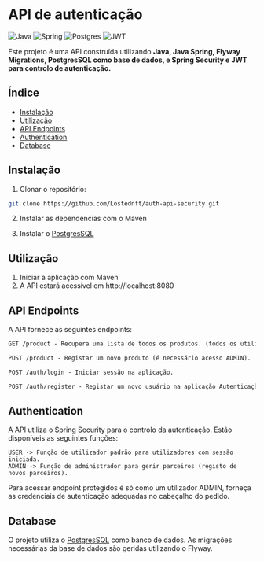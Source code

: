 # API de autenticação

![Java](https://img.shields.io/badge/java-%23ED8B00.svg?style=for-the-badge&logo=openjdk&logoColor=white)
![Spring](https://img.shields.io/badge/spring-%236DB33F.svg?style=for-the-badge&logo=spring&logoColor=white)
![Postgres](https://img.shields.io/badge/postgres-%23316192.svg?style=for-the-badge&logo=postgresql&logoColor=white)
![JWT](https://img.shields.io/badge/JWT-black?style=for-the-badge&logo=JSON%20web%20tokens)

Este projeto é uma API construída utilizando **Java, Java Spring, Flyway Migrations, PostgresSQL como base de dados, e Spring Security e JWT para controlo de autenticação.**

## Índice

- [Instalação](#instalação)
- [Utilização](#Utilização)
- [API Endpoints](#api-endpoints)
- [Authentication](#authentication)
- [Database](#database)


## Instalação

1. Clonar o repositório:

```bash
git clone https://github.com/Lostednft/auth-api-security.git
```

2. Instalar as dependências com o Maven

3. Instalar o [PostgresSQL](https://www.postgresql.org/)

## Utilização

1. Iniciar a aplicação com Maven
2. A API estará acessível em http://localhost:8080


## API Endpoints
A API fornece as seguintes endpoints:

```markdown
GET /product - Recupera uma lista de todos os produtos. (todos os utilizadores autenticados).

POST /product - Registar um novo produto (é necessário acesso ADMIN).

POST /auth/login - Iniciar sessão na aplicação.

POST /auth/register - Registar um novo usuário na aplicação Autenticação.
```

## Authentication
A API utiliza o Spring Security para o controlo da autenticação. Estão disponíveis as seguintes funções:

```
USER -> Função de utilizador padrão para utilizadores com sessão iniciada.
ADMIN -> Função de administrador para gerir parceiros (registo de novos parceiros).
```
Para acessar endpoint protegidos é só como um utilizador ADMIN, forneça as credenciais de autenticação adequadas no cabeçalho do pedido.

## Database
O projeto utiliza o [PostgresSQL](https://www.postgresql.org/) como banco de dados. As migrações necessárias da base de dados são geridas utilizando o Flyway.

